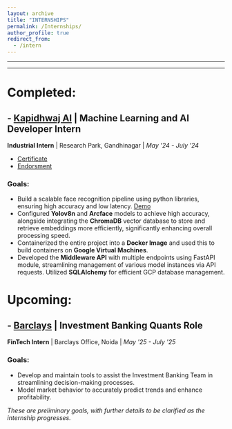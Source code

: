 ```yaml
---
layout: archive
title: "INTERNSHIPS"
permalink: /Internships/
author_profile: true
redirect_from:
  - /intern
---
```


<!-- {% include base_path %} -->
-----
-----

# Completed:

## - [Kapidhwaj AI](https://www.kapidhwaj.ai/) | Machine Learning and AI Developer Intern
**Industrial Intern** | Research Park, Gandhinagar | _May '24 - July '24_

- [Certificate](/files/AdityaMehtaCertificate.pdf)
- [Endorsment](https://www.linkedin.com/in/iamneil11/)


### Goals:
- Build a scalable face recognition pipeline using python libraries, ensuring high accuracy and low latency. [Demo](https://github.com/aditya-me13/Face_Recognition)
- Configured **Yolov8n** and **Arcface** models to achieve high accuracy, alongside integrating the **ChromaDB** vector
database to store and retrieve embeddings more efficiently, significantly enhancing overall processing speed.
- Containerized the entire project into a **Docker Image** and used this to build containers on **Google Virtual Machines**.
- Developed the **Middleware API** with multiple endpoints using FastAPI module, streamlining management
of various model instances via API requests. Utilized **SQLAlchemy** for efficient GCP database management.

# Upcoming:

## - [Barclays](https://www.barclays.in/) | Investment Banking Quants Role
**FinTech Intern** | Barclays Office, Noida | _May '25 - July '25_

### Goals:
- Develop and maintain tools to assist the Investment Banking Team in streamlining decision-making processes.
- Model market behavior to accurately predict trends and enhance profitability.

_These are preliminary goals, with further details to be clarified as the internship progresses._


